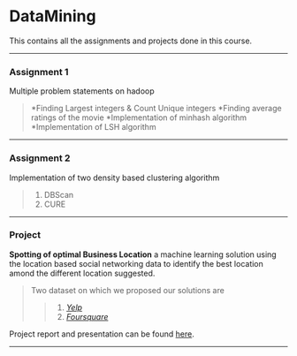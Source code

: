DataMining
==========
This contains all the assignments and projects done in this course.

- - -
### Assignment 1
Multiple  problem statements on hadoop 
> *Finding Largest integers & Count Unique integers
> *Finding average ratings of the movie
> *Implementation of minhash algorithm 
> *Implementation of LSH algorithm
- - - 

### Assignment 2
Implementation of two density based clustering algorithm
> 1. DBScan
> 2. CURE
- - - 

### Project
**Spotting of optimal Business Location** a  machine learning solution using the location based social networking data to identify the best location amond the different location suggested.

> Two dataset on which we proposed our solutions are
>> 1. *[Yelp]*
>> 2. *[Foursquare]*

Project report and presentation can be found [here].

- - -
[here]:http://1drv.ms/1oPZZrm
[Yelp]:https://www.yelp.com/dataset_challenge/dataset
[Foursquare]:https://archive.org/details/201309_foursquare_dataset_umn
